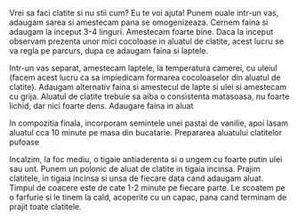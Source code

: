 Vrei sa faci clatite si nu stii cum? Eu te voi ajuta!
Punem ouale intr-un vas, adaugam sarea si amestecam pana se omogenizeaza. Cernem faina si adaugam la inceput 3-4 linguri. Amestecam foarte bine.
Daca la inceput observam prezenta unor mici cocoloase in aluatul de clatite, acest lucru se va regla pe parcurs, dupa ce adaugam faina si laptele.

Intr-un vas separat, amestecam laptele, la temperatura camerei, cu uleiul (facem acest lucru ca sa impiedicam formarea cocoloaselor din aluatul de clatite).
Adaugam alternativ faina si amestecul de lapte si ulei si amestecam cu grija. Aluatul de clatite trebuie sa aiba o consistenta matasoasa, nu foarte lichid, dar nici foarte dens.
Adaugare faina in aluat

In compozitia finala, incorporam semintele unei pastai de vanilie, apoi lasam aluatul cca 10 minute pe masa din bucatarie.
Prepararea aluatului clatitelor pufoase

Incalzim, la foc mediu, o tigaie antiaderenta si o ungem cu foarte putin ulei sau unt.
Punem un polonic de aluat de clatite in tigaia incinsa. Prajim clatitele, in tigaia incinsa si unsa de fiecare data cand adaugam aluat. Timpul de coacere este de cate 1-2 minute pe fiecare parte. Le scoatem pe o farfurie si le tinem la cald, acoperite cu un capac, pana cand terminam de prajit toate clatitele.
